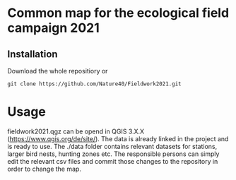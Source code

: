 # Common map for the ecological field campaign 2021 

## Installation

Download the whole repositiory or

```
git clone https://github.com/Nature40/Fieldwork2021.git
```

# Usage

fieldwork2021.qgz can be opend in QGIS 3.X.X (https://www.qgis.org/de/site/). The data is already linked in the project and is ready to use.
The ./data folder contains relevant datasets for stations, larger bird nests, hunting zones etc. The responsible persons can simply edit the relevant csv files and commit those changes to the repository in order to change the map. 

